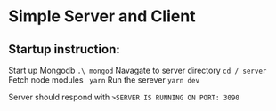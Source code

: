 # Simple Server and Client

## Startup instruction:
Start up Mongodb
```.\ mongod```
Navagate to server directory
```cd / server```
Fetch node modules
``` yarn```
Run the serever
```yarn dev```

Server should respond with ```>SERVER IS RUNNING ON PORT: 3090```